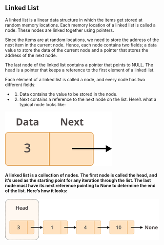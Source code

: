 ## Linked List
A linked list is a linear data structure in which the items get stored at random memory locations. Each memory location of a linked list is called a node. These nodes are linked together using pointers.

Since the items are at random locations, we need to store the address of the next item in the current node. Hence, each node contains two fields; a data value to store the data of the current node and a pointer that stores the address of the next node.

The last node of the linked list contains a pointer that points to NULL. The head is a pointer that keeps a reference to the first element of a linked list.

Each element of a linked list is called a node, and every node has two different fields:

- 1. Data contains the value to be stored in the node.
- 2. Next contains a reference to the next node on the list.
Here’s what a typical node looks like:

![Getting Started](./images/linkedlist.webp)

#### A linked list is a collection of nodes. The first node is called the head, and it’s used as the starting point for any iteration through the list. The last node must have its next reference pointing to None to determine the end of the list. Here’s how it looks:

![Getting Started](./images/linkedlist2.webp)